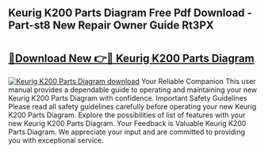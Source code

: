 ## Keurig K200 Parts Diagram Free Pdf Download - Part-st8 New Repair Owner Guide Rt3PX

# <h2><a href="http://dftkm2.blite.top/?on=Keurig+K200+Parts+Diagram">🔗Download New 👉🔴 Keurig K200 Parts Diagram</a></h2>

[![Keurig K200 Parts Diagram download](https://i.imgur.com/lujVjoI.png)](http://dftkm2.blite.top/?on=Keurig+K200+Parts+Diagram)
Your Reliable Companion This user manual provides a dependable guide to operating and maintaining your new Keurig K200 Parts Diagram with confidence. Important Safety Guidelines Please read all safety guidelines carefully before operating your new Keurig K200 Parts Diagram. Explore the possibilities of list of features with your new Keurig K200 Parts Diagram. Your Feedback is Valuable Keurig K200 Parts Diagram. We appreciate your input and are committed to providing you with exceptional service.
